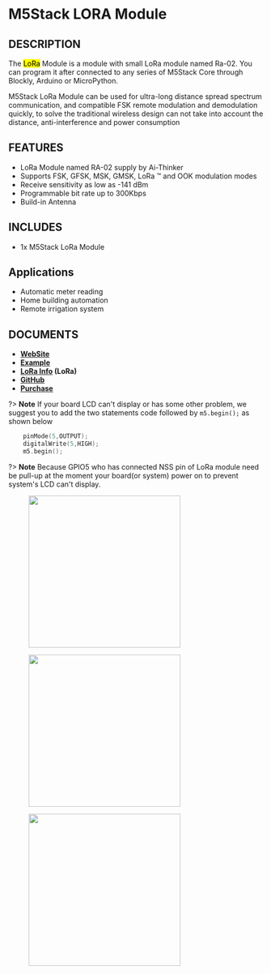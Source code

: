# M5Stack LORA Module

## DESCRIPTION

The <mark>LoRa</mark> Module is a module with small LoRa module named Ra-02.
You can program it after connected to any series of M5Stack Core through
Blockly, Arduino or MicroPython.

M5Stack LoRa Module can be used for ultra-long distance spread spectrum
communication, and compatible FSK remote modulation and demodulation
quickly, to solve the traditional wireless design can not take into
account the distance, anti-interference and power consumption

## FEATURES

-  LoRa Module named RA-02 supply by Ai-Thinker
-  Supports FSK, GFSK, MSK, GMSK, LoRa ™ and OOK modulation modes
-  Receive sensitivity as low as -141 dBm
-  Programmable bit rate up to 300Kbps
-  Build-in Antenna

## INCLUDES

-  1x M5Stack LoRa Module

## Applications

-  Automatic meter reading
-  Home building automation
-  Remote irrigation system

## DOCUMENTS

- **[WebSite](https://m5stack.com)**
- **[Example](https://github.com/m5stack/M5Stack/tree/master/examples/Modules/Lora)**
- **[LoRa Info](http://wiki.ai-thinker.com/lora) (LoRa)**
- **[GitHub](https://github.com/m5stack/M5Stack)**
- **[Purchase](https://www.aliexpress.com/store/product/M5Stack-Official-Stock-Offer-LoRa-Module-for-ESP32-DIY-Development-Kit-Wireless-433MHz-Built-in-Antenna/3226069_32839736315.html?spm=2114.12010615.8148356.22.25e96be7xE1y22.html)**

?> **Note** If your board LCD can't display or has some other problem, we suggest
you to add the two statements code followed by ``m5.begin();`` as shown
below
```cpp
    pinMode(5,OUTPUT);
    digitalWrite(5,HIGH);
    m5.begin();
```
?> **Note** Because GPIO5 who has connected NSS pin of LoRa module need be pull-up
at the moment your board(or system) power on to prevent system's LCD
can't display.

<figure>
    <img src="assets/img/product_pics/modules/lora_01.png" height="300" width="300">
</figure>

<figure>
    <img src="assets/img/product_pics/modules/lora_02.jpg" height="300" width="300">
</figure>

<figure>
    <img src="assets/img/product_pics/modules/lora_03.jpg" height="300" width="300">
</figure>